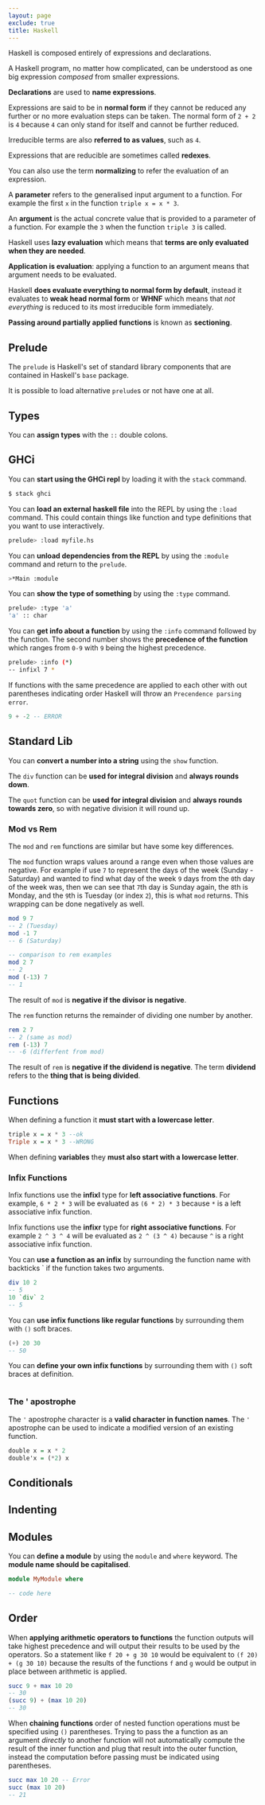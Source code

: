 ```yaml
---
layout: page
exclude: true
title: Haskell
---
```


Haskell is composed entirely of expressions and declarations.

A Haskell program, no matter how complicated, can be understood as one big expression *composed* from smaller expressions.

**Declarations** are used to **name expressions**.

Expressions are said to be in **normal form** if they cannot be reduced any further or no more evaluation steps can be taken. The normal form of `2 + 2` is `4` because `4` can only stand for itself and cannot be further reduced.

Irreducible terms are also **referred to as values**, such as `4`.

Expressions that are reducible are sometimes called **redexes**.

You can also use the term **normalizing** to refer the evaluation of an expression.

A **parameter** refers to the generalised input argument to a function. For example the first `x` in the function `triple x = x * 3`.

An **argument** is the actual concrete value that is provided to a parameter of a function. For example the `3` when the function `triple 3` is called.

Haskell uses **lazy evaluation** which means that **terms are only evaluated when they are needed**.

**Application is evaluation**: applying a function to an argument means that argument needs to be evaluated.

Haskell **does evaluate everything to normal form by default**, instead it evaluates to **weak head normal form** or **WHNF** which means that *not everything* is reduced to its most irreducible form immediately.

**Passing around partially applied functions** is known as **sectioning**.

## Prelude

The `prelude` is Haskell's set of standard library components that are contained in Haskell's `base` package.

It is possible to load alternative `prelude`s or not have one at all.

## Types

You can **assign types** with the `::` double colons.

## GHCi

You can **start using the GHCi repl** by loading it with the `stack` command.
```bash
$ stack ghci
```

You can **load an external haskell file** into the REPL by using the `:load` command. This could contain things like function and type definitions that you want to use interactively.
```bash
prelude> :load myfile.hs
```

You can **unload dependencies from the REPL** by using the `:module` command and return to the `prelude`.
```bash
>*Main :module
```

You can **show the type of something** by using the `:type` command.
```bash
prelude> :type 'a'
'a' :: char
```

You can **get info about a function** by using the `:info` command followed by the function. The second number shows the **precedence of the function** which ranges from `0-9` with `9` being the highest precedence.
```bash
prelude> :info (*)
-- infixl 7 *
```

If functions with the same precedence are applied to each other with out parentheses indicating order Haskell will throw an `Precendence parsing error`.
```haskell
9 + -2 -- ERROR
```

## Standard Lib

You can **convert a number into a string** using the `show` function.

The `div` function can be **used for integral division** and **always rounds down**.

The `quot` function can be **used for integral division** and **always rounds towards zero**, so with negative division it will round up.

### Mod vs Rem

The `mod` and `rem` functions are similar but have some key differences.

The `mod` function wraps values around a range even when those values are negative. For example if use `7` to represent the days of the week (Sunday - Saturday) and wanted to find what day of the week `9` days from the `0`th day of the week was, then we can see that `7`th day is Sunday again, the `8`th is Monday, and the `9`th is Tuesday (or index `2`), this is what `mod` returns. This wrapping can be done negatively as well.
```haskell
mod 9 7 
-- 2 (Tuesday)
mod -1 7 
-- 6 (Saturday)

-- comparison to rem examples
mod 2 7 
-- 2
mod (-13) 7 
-- 1
```

The result of `mod` is **negative if the divisor is negative**.

The `rem` function returns the remainder of dividing one number by another.
```haskell
rem 2 7 
-- 2 (same as mod)
rem (-13) 7 
-- -6 (differfent from mod)
```

The result of `rem` is **negative if the dividend is negative**. The term **dividend** refers to the **thing that is being divided**.

## Functions

When defining a function it **must start with a lowercase letter**.
```haskell
triple x = x * 3 --ok
Triple x = x * 3 --WRONG
```

When defining **variables** they **must also start with a lowercase letter**.

### Infix Functions

Infix functions use the **infixl** type for **left associative functions**. For example, `6 * 2 * 3` will be evaluated as `(6 * 2) * 3` because `*` is a left associative infix function.

Infix functions use the **infixr** type for **right associative functions**. For example `2 ^ 3 ^ 4` will be evaluated as `2 ^ (3 ^ 4)` because `^` is a right associative infix function.

You can **use a function as an infix** by surrounding the function name with backticks ` if the function takes two arguments.
```haskell
div 10 2 
-- 5
10 `div` 2 
-- 5
```

You can **use infix functions like regular functions** by surrounding them with `()` soft braces.
```haskell
(+) 20 30 
-- 50
```

You can **define your own infix functions** by surrounding them with `()` soft braces at definition.
```haskell

```

### The ' apostrophe

The `'` apostrophe character is a **valid character in function names**. The `'` apostrophe can be used to indicate a modified version of an existing function.
```haskell
double x = x * 2
double'x = (*2) x
``` 

## Conditionals

## Indenting


## Modules

You can **define a module** by using the `module` and `where` keyword. The **module name should be capitalised**.
```haskell
module MyModule where

-- code here
```

## Order

When **applying arithmetic operators to functions** the function outputs will take highest precedence and will output their results to be used by the operators. So a statement like `f 20 + g 30 10` would be equivalent to `(f 20) + (g 30 10)` because the results of the functions `f` and `g` would be output in place between arithmetic is applied.
```haskell
succ 9 + max 10 20 
-- 30
(succ 9) + (max 10 20) 
-- 30
```

When **chaining functions** order of nested function operations must be specified using `()` parentheses. Trying to pass the a function as an argument *directly* to another function will not automatically compute the result of the inner function and plug that result into the outer function, instead the computation before passing must be indicated using parentheses.
```haskell
succ max 10 20 -- Error
succ (max 10 20) 
-- 21
```
<!--stackedit_data:
eyJoaXN0b3J5IjpbLTIwOTMzNDE5MSwtOTg5MDg2MjAwLDg4Mj
I5NDgxNiwtMTkwNzE2MjA5LC0xMDIxMzc1NTQwLC0xMzY1MzMx
MjQ3LDEyMDg3MTk0ODksODYwMzE1NjMwLDE2MTkyNzU0MzUsLT
Q3MDE1NDQ3MCwtMjM3NzQzMTQ1LDE0NjA0OTE1ODYsMTc2MTcw
NDY0LC0xODA4OTMzODUzLDUxNDUyMTUyMSwtMjE0NTI0Njg3Mi
wxMjIyMTc2ODU0LC0xOTUxMjk5OTk2LC0xNTAxNjQ1MzE2LDkw
NTk1OTc2M119
-->